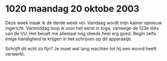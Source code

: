 # 1020 maandag 20 oktobe 2003
Deze week maak ik de derde week vol. Vandaag wordt mijn kamer opnieuw ingericht. Vanmiddag loop ik voor het eerst in toga, vanwege de 123e diës van de VU. Het bevalt me allemaal nog steeds heel erg goed. Begin zelfs enige handigheid te krijgen in het schrijven op dit apparaatje.

Schrijft dit echt zo fijn? Je moet weI lang wachten tot hij een woord heeft verwerkt.